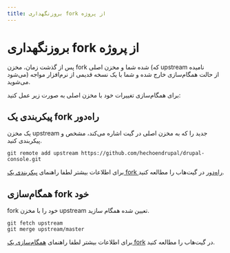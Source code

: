 ```yaml
---
title: بروزنگهداری fork از پروژه
---
```

# بروزنگهداری fork از پروژه

پس از گذشت زمان، مخزن fork شده شما و مخزن اصلی (که upstream نامیده می‌شود) از حالت همگام‌سازی خارج شده و شما با یک نسخه قدیمی از نرم‌افزار مواجه می‌شوید.

برای همگام‌سازی تغییرات خود با مخزن اصلی به صورت زیر عمل کنید:

## پیکربندی یک fork راه‌دور
یک مخزن upstream جدید را که به مخزن اصلی در گیت اشاره می‌کند، مشخص و پیکربندی کنید.
```
git remote add upstream https://github.com/hechoendrupal/drupal-console.git
```
برای اطلاعات بیشتر لطفا راهنمای [پیکربندی یک fork راه‌دور](https://help.github.com/articles/configuring-a-remote-for-a-fork/) در گیت‌هاب را مطالعه کنید.

## همگام‌سازی fork خود
fork خود را با مخزن upstream تعیین شده همگام سازید.
```
git fetch upstream
git merge upstream/master
```

برای اطلاعات بیشتر لطفا راهنمای [همگام‌سازی یک fork](https://help.github.com/articles/syncing-a-fork/) در گیت‌هاب را مطالعه کنید.
